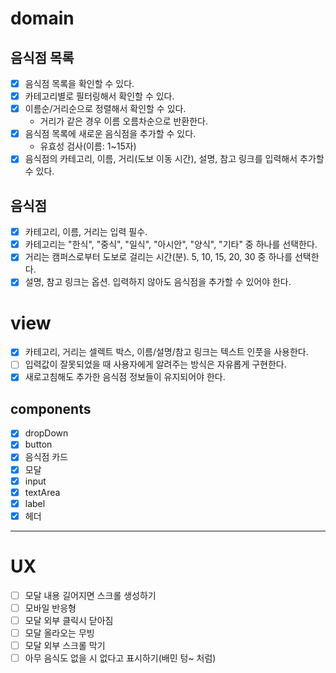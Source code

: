 # domain

## 음식점 목록

- [x] 음식점 목록을 확인할 수 있다.
- [x] 카테고리별로 필터링해서 확인할 수 있다.
- [x] 이름순/거리순으로 정렬해서 확인할 수 있다.
  - 거리가 같은 경우 이름 오름차순으로 반환한다.
- [x] 음식점 목록에 새로운 음식점을 추가할 수 있다.
  - 유효성 검사(이름: 1~15자)
- [x] 음식점의 카테고리, 이름, 거리(도보 이동 시간), 설명, 참고 링크를 입력해서 추가할 수 있다.

## 음식점

- [x] 카테고리, 이름, 거리는 입력 필수.
- [x] 카테고리는 "한식", "중식", "일식", "아시안", "양식", "기타" 중 하나를 선택한다.
- [x] 거리는 캠퍼스로부터 도보로 걸리는 시간(분). 5, 10, 15, 20, 30 중 하나를 선택한다.
- [x] 설명, 참고 링크는 옵션. 입력하지 않아도 음식점을 추가할 수 있어야 한다.

# view

- [x] 카테고리, 거리는 셀렉트 박스, 이름/설명/참고 링크는 텍스트 인풋을 사용한다.
- [ ] 입력값이 잘못되었을 때 사용자에게 알려주는 방식은 자유롭게 구현한다.
- [x] 새로고침해도 추가한 음식점 정보들이 유지되어야 한다.

## components

- [x] dropDown
- [x] button
- [x] 음식점 카드
- [x] 모달
- [x] input
- [x] textArea
- [x] label
- [x] 헤더

---

# UX

- [ ] 모달 내용 길어지면 스크롤 생성하기
- [ ] 모바일 반응형
- [ ] 모달 외부 클릭시 닫아짐
- [ ] 모달 올라오는 무빙
- [ ] 모달 외부 스크롤 막기
- [ ] 아무 음식도 없을 시 없다고 표시하기(배민 텅~ 처럼)
